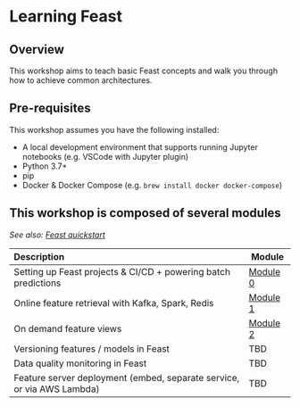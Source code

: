 # Learning Feast

## Overview

This workshop aims to teach basic Feast concepts and walk you through how to achieve common architectures.

## Pre-requisites
This workshop assumes you have the following installed:
- A local development environment that supports running Jupyter notebooks (e.g. VSCode with Jupyter plugin)
- Python 3.7+
- pip
- Docker & Docker Compose (e.g. `brew install docker docker-compose`)

## This workshop is composed of several modules
*See also: [Feast quickstart](https://docs.feast.dev/getting-started/quickstart)*

| Description                                                            | Module                         |
| :--------------------------------------------------------------------- | ------------------------------ |
| Setting up Feast projects & CI/CD + powering batch predictions         | [Module 0](module_0/README.md) |
| Online feature retrieval with Kafka, Spark, Redis                      | [Module 1](module_1/README.md) |
| On demand feature views                                                | [Module 2](module_2/README.md) |
| Versioning features / models in Feast                                  | TBD                            |
| Data quality monitoring in Feast                                       | TBD                            |
| Feature server deployment (embed, separate service, or via AWS Lambda) | TBD                            |

